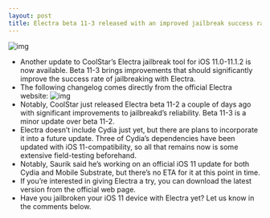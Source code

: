 ```yaml
---
layout: post
title: Electra beta 11-3 released with an improved jailbreak success rate
---
```

![img](http://media.idownloadblog.com/wp-content/uploads/2018/01/Electra-by-CoolStar-Jailbreak.jpg)
* Another update to CoolStar’s Electra jailbreak tool for iOS 11.0-11.1.2 is now available. Beta 11-3 brings improvements that should significantly improve the success rate of jailbreaking with Electra.
* The following changelog comes directly from the official Electra website:
![img](http://media.idownloadblog.com/wp-content/uploads/2018/02/CoolStar-beta-11-3.png)
* Notably, CoolStar just released Electra beta 11-2 a couple of days ago with significant improvements to jailbreakd’s reliability. Beta 11-3 is a minor update over beta 11-2.
* Electra doesn’t include Cydia just yet, but there are plans to incorporate it into a future update. Three of Cydia’s dependencies have been updated with iOS 11-compatibility, so all that remains now is some extensive field-testing beforehand.
* Notably, Saurik said he’s working on an official iOS 11 update for both Cydia and Mobile Substrate, but there’s no ETA for it at this point in time.
* If you’re interested in giving Electra a try, you can download the latest version from the official web page.
* Have you jailbroken your iOS 11 device with Electra yet? Let us know in the comments below.

